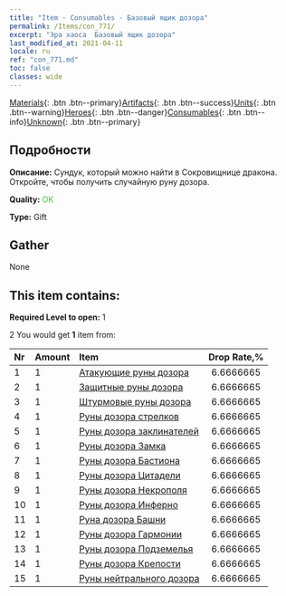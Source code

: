 ```yaml
---
title: "Item - Consumables - Базовый ящик дозора"
permalink: /Items/con_771/
excerpt: "Эра хаоса  Базовый ящик дозора"
last_modified_at: 2021-04-11
locale: ru
ref: "con_771.md"
toc: false
classes: wide
---
```

 [Materials](/ru/Items/){: .btn .btn--primary}[Artifacts](/ru/Items/Artifacts/){: .btn .btn--success}[Units](/ru/Items/Units/){: .btn .btn--warning}[Heroes](/ru/Items/Heroes/){: .btn .btn--danger}[Consumables](/ru/Items/Consumables/){: .btn .btn--info}[Unknown](/ru/Items/Unknown/){: .btn .btn--primary}

## Подробности
 **Описание:** Сундук, который можно найти в Сокровищнице дракона. Откройте, чтобы получить случайную руну дозора.

 **Quality:** <span style="color: #32CD32">OK</span>

 **Type:** Gift

## Gather

  None

## This item contains:

 **Required Level to open:** 1

 2 You would get **1** item  from:

  | Nr | Amount |     Item    | Drop Rate,% |
  |:---|:-------|:------------|:---------:|
  | 1 | 1 | [Атакующие руны дозора](/ru/Items/con_734/) | 6.6666665 | 
  | 2 | 1 | [Защитные руны дозора](/ru/Items/con_739/) | 6.6666665 | 
  | 3 | 1 | [Штурмовые руны дозора](/ru/Items/con_741/) | 6.6666665 | 
  | 4 | 1 | [Руны дозора стрелков](/ru/Items/con_742/) | 6.6666665 | 
  | 5 | 1 | [Руны дозора заклинателей](/ru/Items/con_746/) | 6.6666665 | 
  | 6 | 1 | [Руны дозора Замка](/ru/Items/con_752/) | 6.6666665 | 
  | 7 | 1 | [Руны дозора Бастиона](/ru/Items/con_753/) | 6.6666665 | 
  | 8 | 1 | [Руны дозора Цитадели](/ru/Items/con_754/) | 6.6666665 | 
  | 9 | 1 | [Руны дозора Некрополя](/ru/Items/con_755/) | 6.6666665 | 
  | 10 | 1 | [Руны дозора Инферно](/ru/Items/con_777/) | 6.6666665 | 
  | 11 | 1 | [Руна дозора Башни](/ru/Items/con_785/) | 6.6666665 | 
  | 12 | 1 | [Руны дозора Гармонии](/ru/Items/con_791/) | 6.6666665 | 
  | 13 | 1 | [Руны дозора Подземелья](/ru/Items/con_792/) | 6.6666665 | 
  | 14 | 1 | [Руны дозора Крепости](/ru/Items/con_818/) | 6.6666665 | 
  | 15 | 1 | [Руны нейтрального дозора](/ru/Items/con_869/) | 6.6666665 | 
